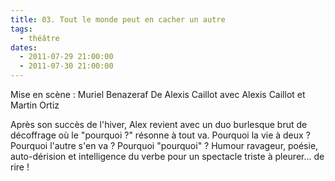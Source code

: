```yaml
---
title: 03. Tout le monde peut en cacher un autre
tags: 
  - théâtre
dates:
  - 2011-07-29 21:00:00
  - 2011-07-30 21:00:00
---
```


Mise en scène : Muriel Benazeraf
De Alexis Caillot avec Alexis Caillot et Martin Ortiz

Après son succès de l'hiver, Alex revient avec un duo burlesque brut de décoffrage où le "pourquoi ?" résonne à tout va. Pourquoi la vie à deux ? Pourquoi l'autre s'en va ? Pourquoi "pourquoi" ? Humour ravageur, poésie, auto-dérision et intelligence du verbe pour un spectacle triste à pleurer... de rire !

